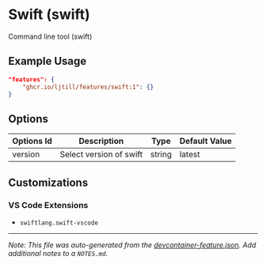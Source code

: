 
# Swift (swift)

Command line tool (swift)

## Example Usage

```json
"features": {
    "ghcr.io/ljtill/features/swift:1": {}
}
```

## Options

| Options Id | Description | Type | Default Value |
|-----|-----|-----|-----|
| version | Select version of swift | string | latest |

## Customizations

### VS Code Extensions

- `swiftlang.swift-vscode`



---

_Note: This file was auto-generated from the [devcontainer-feature.json](https://github.com/ljtill/features/blob/main/src/swift/devcontainer-feature.json).  Add additional notes to a `NOTES.md`._
